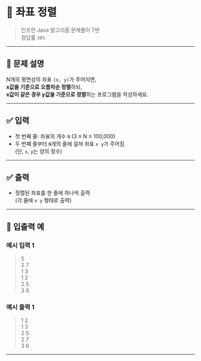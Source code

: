 # 🧮 좌표 정렬

> 인프런 Java 알고리즘 문제풀이 7번  
> 정답률 `38%`

---

## 📌 문제 설명

N개의 평면상의 좌표 `(x, y)`가 주어지면,  
**x값을 기준으로 오름차순 정렬**하되,  
**x값이 같은 경우 y값을 기준으로 정렬**하는 프로그램을 작성하세요.

---

## ✅ 입력

- 첫 번째 줄: 좌표의 개수 `N` (3 ≤ N ≤ 100,000)
- 두 번째 줄부터 `N`개의 줄에 걸쳐 좌표 `x y`가 주어짐  
  (단, `x`, `y`는 양의 정수)

---

## ✅ 출력

- 정렬된 좌표를 한 줄에 하나씩 출력  
  (각 줄에 `x y` 형태로 출력)

---

## 🧾 입출력 예

### 예시 입력 1
> 5  
> 2 7  
> 1 3  
> 1 2  
> 2 5  
> 3 6

### 예시 출력 1
> 1 2  
> 1 3  
> 2 5  
> 2 7  
> 3 6

---

